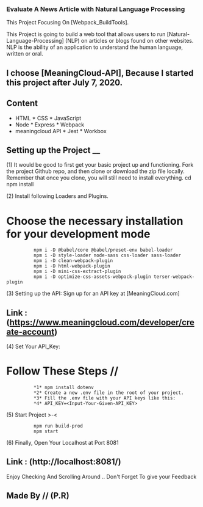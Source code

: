 ### Evaluate A News Article with Natural Language Processing

This Project Focusing On [Webpack_BuildTools].

This Project is going to build a web tool that allows users to run [Natural-Language-Processing] (NLP) on articles or blogs found on other websites. NLP is the ability of an application to understand the human language, written or oral.

## I choose [MeaningCloud-API], Because I started this project after July 7, 2020. 

## Content

   * HTML                  * CSS          * JavaScript
   * Node                  * Express      * Webpack
   * meaningcloud API      * Jest         * Workbox

## Setting up the Project __ 

(1) It would be good to first get your basic project up and functioning. Fork the project Github repo, and then clone or download the zip file locally. Remember that once you clone, you will still need to install everything.
              cd <project directory>
              npm install

(2) Install following Loaders and Plugins.

# Choose the necessary installation for your development mode
              npm i -D @babel/core @babel/preset-env babel-loader
              npm i -D style-loader node-sass css-loader sass-loader
              npm i -D clean-webpack-plugin
              npm i -D html-webpack-plugin
              npm i -D mini-css-extract-plugin
              npm i -D optimize-css-assets-webpack-plugin terser-webpack-plugin

(3) Setting up the API:
      Sign up for an API key at [MeaningCloud.com]
## Link : (https://www.meaningcloud.com/developer/create-account)

(4) Set Your API_Key:

# Follow These Steps //

              *1* npm install dotenv 
              *2* Create a new .env file in the root of your project.
              *3* Fill the .env file with your API keys like this:
              *4* API_KEY=<Input-Your-Given-API_KEY>

(5) Start Project >-<

              npm run build-prod
              npm start

(6) Finally, 
    Open Your Localhost at Port 8081

## Link : (http://localhost:8081/)

Enjoy Checking And Scrolling Around ..
Don't Forget To give your Feedback

## Made By // (P.R)